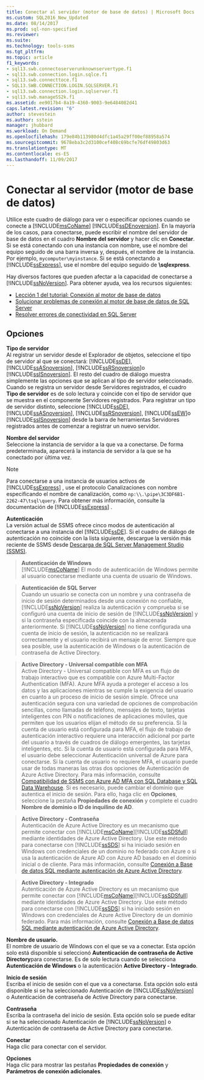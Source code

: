 ```yaml
---
title: Conectar al servidor (motor de base de datos) | Microsoft Docs
ms.custom: SQL2016_New_Updated
ms.date: 08/14/2017
ms.prod: sql-non-specified
ms.reviewer: 
ms.suite: 
ms.technology: tools-ssms
ms.tgt_pltfrm: 
ms.topic: article
f1_keywords:
- sql13.swb.connectoserverunknownservertype.f1
- sql13.swb.connection.login.sqlce.f1
- sql13.swb.connecttoce.f1
- SQL13.SWB.CONNECTION.LOGIN.SQLSERVER.F1
- sql13.swb.connection.login.sqlserver.f1
- sql13.swb.manageSS2k.f1
ms.assetid: ee9017b4-8a19-4360-9003-9e6484082d41
caps.latest.revision: "6"
author: stevestein
ms.author: sstein
manager: jhubbard
ms.workload: On Demand
ms.openlocfilehash: 179e84b113980d4dfc1a45a29ff00ef88958a574
ms.sourcegitcommit: 9678eba3c2d3100cef408c69bcfe76df49803d63
ms.translationtype: MT
ms.contentlocale: es-ES
ms.lasthandoff: 11/09/2017
---
```

# <a name="connect-to-server-database-engine"></a>Conectar al servidor (motor de base de datos)
Utilice este cuadro de diálogo para ver o especificar opciones cuando se conecte a [!INCLUDE[msCoName](../../includes/msconame_md.md)] [!INCLUDE[ssDEnoversion](../../includes/ssdenoversion_md.md)]. En la mayoría de los casos, para conectarse, puede escribir el nombre del servidor de base de datos en el cuadro **Nombre del servidor** y hacer clic en **Conectar**. Si se está conectando con una instancia con nombre, use el nombre del equipo seguido de una barra inversa y, después, el nombre de la instancia. Por ejemplo, `mycomputer\myinstance`. Si se está conectando a [!INCLUDE[ssExpress](../../includes/ssexpress_md.md)], use el nombre del equipo seguido de **\sqlexpress**.  
  
Hay diversos factores que pueden afectar a la capacidad de conectarse a [!INCLUDE[ssNoVersion](../../includes/ssnoversion_md.md)]. Para obtener ayuda, vea los recursos siguientes:  
- [Lección 1 del tutorial: Conexión al motor de base de datos](../../relational-databases/lesson-1-connecting-to-the-database-engine.md)  
- [Solucionar problemas de conexión al motor de base de datos de SQL Server](../../database-engine/configure-windows/troubleshoot-connecting-to-the-sql-server-database-engine.md)  
- [Resolver errores de conectividad en SQL Server](https://support.microsoft.com/help/4009936/solving-connectivity-errors-to-sql-server)   
  
## <a name="options"></a>Opciones  
**Tipo de servidor**  
Al registrar un servidor desde el Explorador de objetos, seleccione el tipo de servidor al que se conectará: [!INCLUDE[ssDE](../../includes/ssde_md.md)], [!INCLUDE[ssASnoversion](../../includes/ssasnoversion_md.md)], [!INCLUDE[ssRSnoversion](../../includes/ssrsnoversion_md.md)]o [!INCLUDE[ssISnoversion](../../includes/ssisnoversion_md.md)]. El resto del cuadro de diálogo muestra simplemente las opciones que se aplican al tipo de servidor seleccionado. Cuando se registra un servidor desde Servidores registrados, el cuadro **Tipo de servidor** es de solo lectura y coincide con el tipo de servidor que se muestra en el componente Servidores registrados. Para registrar un tipo de servidor distinto, seleccione [!INCLUDE[ssDE](../../includes/ssde_md.md)], [!INCLUDE[ssASnoversion](../../includes/ssasnoversion_md.md)], [!INCLUDE[ssRSnoversion](../../includes/ssrsnoversion_md.md)], [!INCLUDE[ssEW](../../includes/ssew_md.md)]o [!INCLUDE[ssISnoversion](../../includes/ssisnoversion_md.md)] desde la barra de herramientas Servidores registrados antes de comenzar a registrar un nuevo servidor.  
  
**Nombre del servidor**  
Seleccione la instancia de servidor a la que va a conectarse. De forma predeterminada, aparecerá la instancia de servidor a la que se ha conectado por última vez.  
  
> [!NOTE]  
> Para conectarse a una instancia de usuarios activos de [!INCLUDE[ssExpress](../../includes/ssexpress_md.md)] , use el protocolo Canalizaciones con nombre especificando el nombre de canalización, como `np:\\.\pipe\3C3DF6B1-2262-47\tsql\query`. Para obtener más información, consulte la documentación de [!INCLUDE[ssExpress](../../includes/ssexpress_md.md)] .  
  
**Autenticación**  
La versión actual de SSMS ofrece cinco modos de autenticación al conectarse a una instancia del [!INCLUDE[ssDE](../../includes/ssde_md.md)]. Si el cuadro de diálogo de autenticación no coincide con la lista siguiente, descargue la versión más reciente de SSMS desde [Descarga de SQL Server Management Studio (SSMS)](../download-sql-server-management-studio-ssms.md).  

  
  > **Autenticación de Windows**  
[!INCLUDE[msCoName](../../includes/msconame_md.md)] El modo de autenticación de Windows permite al usuario conectarse mediante una cuenta de usuario de Windows.  
  
  > **Autenticación de SQL Server**  
  > Cuando un usuario se conecta con un nombre y una contraseña de inicio de sesión determinados desde una conexión no confiable, [!INCLUDE[ssNoVersion](../../includes/ssnoversion_md.md)] realiza la autenticación y comprueba si se configuró una cuenta de inicio de sesión de [!INCLUDE[ssNoVersion](../../includes/ssnoversion_md.md)] y si la contraseña especificada coincide con la almacenada anteriormente. Si [!INCLUDE[ssNoVersion](../../includes/ssnoversion_md.md)] no tiene configurada una cuenta de inicio de sesión, la autenticación no se realizará correctamente y el usuario recibirá un mensaje de error. Siempre que sea posible, use la autenticación de Windows o la autenticación de contraseña de Active Directory.  

  > **Active Directory - Universal compatible con MFA**  
Active Directory - Universal compatible con MFA es un flujo de trabajo interactivo que es compatible con Azure Multi-Factor Authentication (MFA). Azure MFA ayuda a proteger el acceso a los datos y las aplicaciones mientras se cumple la exigencia del usuario en cuanto a un proceso de inicio de sesión simple. Ofrece una autenticación segura con una variedad de opciones de comprobación sencillas, como llamadas de teléfono, mensajes de texto, tarjetas inteligentes con PIN o notificaciones de aplicaciones móviles, que permiten que los usuarios elijan el método de su preferencia. Si la cuenta de usuario está configurada para MFA, el flujo de trabajo de autenticación interactivo requiere una interacción adicional por parte del usuario a través de cuadros de diálogo emergentes, las tarjetas inteligentes, etc. Si la cuenta de usuario está configurada para MFA, el usuario debe seleccionar Autenticación universal de Azure para conectarse. Si la cuenta de usuario no requiere MFA, el usuario puede usar de todas maneras las otras dos opciones de Autenticación de Azure Active Directory. Para más información, consulte [Compatibilidad de SSMS con Azure AD MFA con SQL Database y SQL Data Warehouse](https://azure.microsoft.com/documentation/articles/sql-database-ssms-mfa-authentication/). Si es necesario, puede cambiar el dominio que autentica el inicio de sesión. Para ello, haga clic en **Opciones**, seleccione la pestaña **Propiedades de conexión** y complete el cuadro **Nombre de dominio o ID de inquilino de AD**.  

  > **Active Directory - Contraseña**  
Autenticación de Azure Active Directory es un mecanismo que permite conectar con [!INCLUDE[msCoName](../../includes/msconame_md.md)][!INCLUDE[ssSDSfull](../../includes/sssdsfull_md.md)] mediante identidades de Azure Active Directory.  Use este método para conectarse con [!INCLUDE[ssSDS](../../includes/sssds_md.md)] si ha iniciado sesión en Windows con credenciales de un dominio no federado con Azure o si usa la autenticación de Azure AD con Azure AD basado en el dominio inicial o de cliente. Para más información, consulte [Conexión a Base de datos SQL mediante autenticación de Azure Active Directory](https://azure.microsoft.com/documentation/articles/sql-database-aad-authentication/).  
  
  > **Active Directory - Integrado**  
Autenticación de Azure Active Directory es un mecanismo que permite conectar con [!INCLUDE[msCoName](../../includes/msconame_md.md)][!INCLUDE[ssSDSfull](../../includes/sssdsfull_md.md)] mediante identidades de Azure Active Directory. Use este método para conectarse con [!INCLUDE[ssSDS](../../includes/sssds_md.md)] si ha iniciado sesión en Windows con credenciales de Azure Active Directory de un dominio federado. Para más información, consulte [Conexión a Base de datos SQL mediante autenticación de Azure Active Directory](https://azure.microsoft.com/documentation/articles/sql-database-aad-authentication/).  
  
**Nombre de usuario.**  
El nombre de usuario de Windows con el que se va a conectar. Esta opción solo está disponible si seleccionó **Autenticación de contraseña de Active Directory**para conectarse. Es de solo lectura cuando se selecciona **Autenticación de Windows** o la autenticación **Active Directory - Integrado**.  
  
**Inicio de sesión**  
Escriba el inicio de sesión con el que va a conectarse. Esta opción solo está disponible si se ha seleccionado Autenticación de [!INCLUDE[ssNoVersion](../../includes/ssnoversion_md.md)] o Autenticación de contraseña de Active Directory para conectarse.  
  
**Contraseña**  
Escriba la contraseña del inicio de sesión. Esta opción solo se puede editar si se ha seleccionado Autenticación de [!INCLUDE[ssNoVersion](../../includes/ssnoversion_md.md)] o Autenticación de contraseña de Active Directory para conectarse.  
  
**Conectar**  
Haga clic para conectar con el servidor.  
  
**Opciones**  
Haga clic para mostrar las pestañas **Propiedades de conexión** y **Parámetros de conexión adicionales**.  
  
